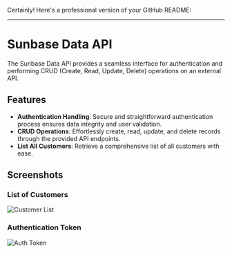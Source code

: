 Certainly! Here's a professional version of your GitHub README:

---

# Sunbase Data API

The Sunbase Data API provides a seamless interface for authentication and performing CRUD (Create, Read, Update, Delete) operations on an external API.

## Features

- **Authentication Handling**: Secure and straightforward authentication process ensures data integrity and user validation.
- **CRUD Operations**: Effortlessly create, read, update, and delete records through the provided API endpoints.
- **List All Customers**: Retrieve a comprehensive list of all customers with ease.

## Screenshots

### List of Customers
![Customer List](https://github.com/Abhijeet103/sunbasedata/assets/93581505/256822d6-d5fc-4c28-aea3-66ca9a283c62)

### Authentication Token
![Auth Token](https://github.com/Abhijeet103/sunbasedata/assets/93581505/6e6126a0-ed29-4b85-aa25-d067731e8b83)

